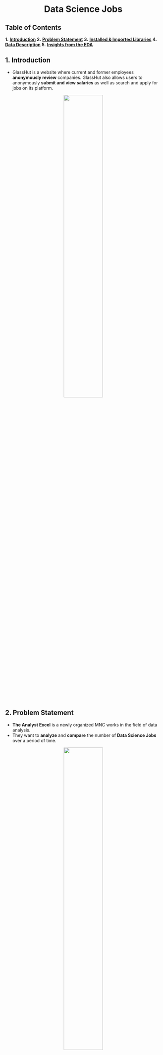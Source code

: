 
# <center>**Data Science Jobs**</center>

## **Table of Contents**

**1.**  [**Introduction**](#Section1)
**2.**  [**Problem Statement**](#Section2)
**3.**  [**Installed & Imported Libraries**](#Section3)
**4.**  [**Data Description**](#Section4)
**5.**  [**Insights from the EDA**](#Section5)

<a name=Section1></a>

## **1. Introduction**

- GlassHut is a website where current and former employees **anonymously review** companies. GlassHut also allows users to anonymously **submit and view salaries** as well as search and apply for jobs on its platform.

<center><img  src="https://analyticsindiamag.com/wp-content/uploads/2020/06/data-science-job-titles.png"  width=50%></center>

<a  name = Section2></a>

## **2. Problem Statement**

-  **The Analyst Excel**  is a newly organized MNC works in the field of data analysis.
-  They want to  **analyze**  and  **compare**  the number of  **Data Science Jobs**  over a period of time.
<center><img  src="https://c4f2d3i3.stackpathcdn.com/gb/wp-content/uploads/sites/17/2021/03/insights.png"  width=50%></center>

 -    To do so, they have hired your company - a data analytics firm.
- You are required to perform exploratory data analysis and come with great insights.

<a  name = Section3></a>

## **3. Installed & Imported Libraries**

<a  name = Section31></a>

### **3.1 Installed Libraries**

- For starters, we installed the `pandas_profiling` library which gives a quick, general overview of the dataset.
- Additionally, we have installed the `datascience` library that is required by pandas profiling library.

<a  name = Section32></a>

### **3.2 Imported Libraries**

The following libraries have been imported in the notebook:
<center><img  src="https://fiverr-res.cloudinary.com/images/q_auto,f_auto/gigs/187550926/original/cde47296f9d02346b6561eee753741d7272bfce6/do-data-analysis-in-python-using-numpy-pandas-matplotlib-seaborn.jpg"  width=50%></center>

- **Pandas**: Importing for panel data analysis
- **Pandas Profiling**: To perform data profiling
- **Numpy**: For numerical python operations
- **Matplotlib (Pyplot)**: A popular plotting library used along with pandas
- **Seaborn**: A library, built on matplotlib, to create beautiful plots

<a  name = Section4></a>

## **4. Data Description **

<a  name = Section41></a>

<center>

|Dataset| Records | Features | 
| :--: | :--: | :--: | :--: |
| Data Science Jobs | 742 | 41 |

<br>

|ID|Feature name|Feature description|
|:--|:--|:--|
|1|**Job Title**| Designation of Job|
|2|**Salary Estimate**| Salary in dollars |
|3|**Job Description**| Job details |
|4|**Rating**| Rating for job |
|5|**Company Name**|Name of company |
|6|**Location**| Location of job |
|7|**Headquarters**| HQ  of company |
|8|**Size**| Size of company|
|9|**Founded**| Date of founding |
|10|**Type of ownership**| Private/Public |
|11|**Industry**|Type of company  |
|12|**Sector**| Field of work |
|13|**Revenue**| Revenue |
|14|**Competitors**| Yes or No |
|15|**Hourly**| Tells us if the salary reported was hourly or yearly. 1: Hourly, 0: not hourly. |
|16|**Employer provided**| 1: If the salary was provided by the employee of the company, 0: otherwise. |
|17|**Lower Salary**| Lower salary range |
|18|**Upper Salary**| Upper salary range |
|19|**Avg Salary(K)**| Avg salary range|
|20|**company_txt**| Name of company |
|21|**Job Location**| Location of job |
|22|**Multiple skill columns (python, spark, aws, excel etc)**| 1: Skill is required by the company, 0: It is not required.|
|23|**Jobtitle_sim**| It contains the title of the job like Data scientist, ML engineer etc. |
|24|**Seniority_by_title**| Senority of the position, it is extracted from the Job Title. |
|25|**Degree**|If the job description mention that the company gives experience credit for a master(M) or Ph.D degree(P). |



</center>


<a name=Section5></a>

## **5. Insights from the EDA**

<center><img  src="https://creazilla-store.fra1.digitaloceanspaces.com/cliparts/35674/business-man-good-idea-clipart-xl.png" width=30%></center>

- **California** has the most number of jobs

- **Maryland** has the lowest average annual salary because it is hiring less number of people and the jobs are also distributed among high salary and low salary job titles.

- Both **California and Illinois** has almost the same average minimal annual salary.

- **Biotech & Pharmaceuticals**  Industry has maximum number of jobs followed by Insurance carriers.


<!--stackedit_data:
eyJoaXN0b3J5IjpbLTg5NzA2OTAxMl19
-->